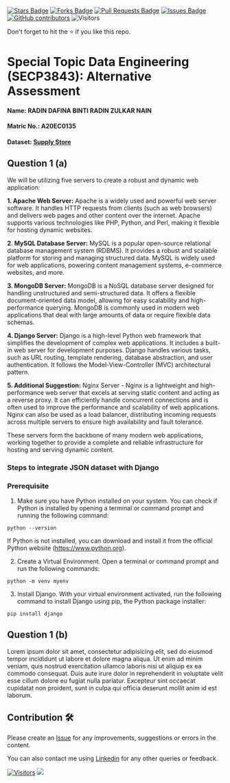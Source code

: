 
<a href="https://github.com/drshahizan/SECP3843/stargazers"><img src="https://img.shields.io/github/stars/drshahizan/SECP3843" alt="Stars Badge"/></a>
<a href="https://github.com/drshahizan/SECP3843/network/members"><img src="https://img.shields.io/github/forks/drshahizan/SECP3843" alt="Forks Badge"/></a>
<a href="https://github.com/drshahizan/SECP3843/pulls"><img src="https://img.shields.io/github/issues-pr/drshahizan/SECP3843" alt="Pull Requests Badge"/></a>
<a href="https://github.com/drshahizan/SECP3843/issues"><img src="https://img.shields.io/github/issues/drshahizan/SECP3843" alt="Issues Badge"/></a>
<a href="https://github.com/drshahizan/SECP3843/graphs/contributors"><img alt="GitHub contributors" src="https://img.shields.io/github/contributors/drshahizan/SECP3843?color=2b9348"></a>
![Visitors](https://api.visitorbadge.io/api/visitors?path=https%3A%2F%2Fgithub.com%2Fdrshahizan%2FSECP3843&labelColor=%23d9e3f0&countColor=%23697689&style=flat)


Don't forget to hit the :star: if you like this repo.

# Special Topic Data Engineering (SECP3843): Alternative Assessment

#### Name: RADIN DAFINA BINTI RADIN ZULKAR NAIN
#### Matric No.: A20EC0135
#### Dataset: [Supply Store](https://github.com/drshahizan/dataset/tree/main/mongodb/01-sales)

## Question 1 (a)
We will be utilizing five servers to create a robust and dynamic web application:

  **1. Apache Web Server:** Apache is a widely used and powerful web server software. It handles HTTP requests from clients (such as web browsers) and delivers web pages and other content over the internet. Apache supports various technologies like PHP, Python, and Perl, making it flexible for hosting dynamic websites.
  
  **2. MySQL Database Server:** MySQL is a popular open-source relational database management system (RDBMS). It provides a robust and scalable platform for storing and managing structured data. MySQL is widely used for web applications, powering content management systems, e-commerce websites, and more.
  
  **3. MongoDB Server:** MongoDB is a NoSQL database server designed for handling unstructured and semi-structured data. It offers a flexible document-oriented data model, allowing for easy scalability and high-performance querying. MongoDB is commonly used in modern web applications that deal with large amounts of data or require flexible data schemas.
  
  **4. Django Server:** Django is a high-level Python web framework that simplifies the development of complex web applications. It includes a built-in web server for development purposes. Django handles various tasks, such as URL routing, template rendering, database abstraction, and user authentication. It follows the Model-View-Controller (MVC) architectural pattern.
  
  **5. Additional Suggestion:** Nginx Server - Nginx is a lightweight and high-performance web server that excels at serving static content and acting as a reverse proxy. It can efficiently handle concurrent connections and is often used to improve the performance and scalability of web applications. Nginx can also be used as a load balancer, distributing incoming requests across multiple servers to ensure high availability and fault tolerance.

These servers form the backbone of many modern web applications, working together to provide a complete and reliable infrastructure for hosting and serving dynamic content.

### Steps to integrate JSON dataset with Django

### Prerequisite
  1. Make sure you have Python installed on your system. You can check if Python is installed by opening a terminal or command prompt and running the following command:

```
python --version
```

If Python is not installed, you can download and install it from the   official Python website (https://www.python.org).

  2.  Create a Virtual Environment. Open a terminal or command prompt and run the following commands:
```
python -m venv myenv
```
  3.  Install Django.
With your virtual environment activated, run the following command to install Django using pip, the Python package installer:

```
pip install django
```

     

## Question 1 (b)
Lorem ipsum dolor sit amet, consectetur adipisicing elit, sed do eiusmod tempor incididunt ut labore et dolore magna aliqua. Ut enim ad minim veniam, quis nostrud exercitation ullamco laboris nisi ut aliquip ex ea commodo consequat. Duis aute irure dolor in reprehenderit in voluptate velit esse cillum dolore eu fugiat nulla pariatur. Excepteur sint occaecat cupidatat non proident, sunt in culpa qui officia deserunt mollit anim id est laborum.





## Contribution 🛠️
Please create an [Issue](https://github.com/drshahizan/special-topic-data-engineering/issues) for any improvements, suggestions or errors in the content.

You can also contact me using [Linkedin](https://www.linkedin.com/in/drshahizan/) for any other queries or feedback.

[![Visitors](https://api.visitorbadge.io/api/visitors?path=https%3A%2F%2Fgithub.com%2Fdrshahizan&labelColor=%23697689&countColor=%23555555&style=plastic)](https://visitorbadge.io/status?path=https%3A%2F%2Fgithub.com%2Fdrshahizan)
![](https://hit.yhype.me/github/profile?user_id=81284918)


